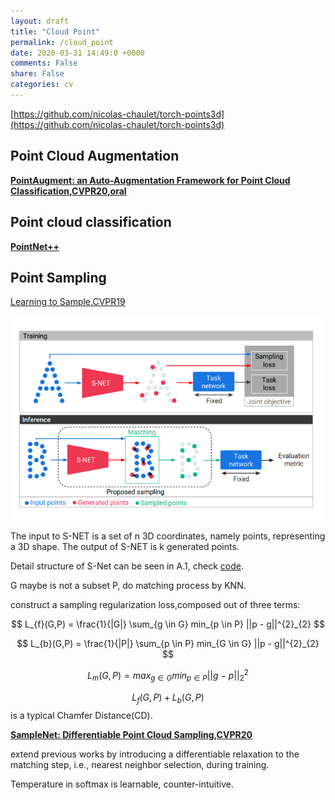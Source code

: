 ```yaml
---
layout: draft
title: "Cloud Point"
permalink: /cloud_point
date: 2020-03-31 14:49:0 +0000
comments: False
share: False
categories: cv
---
```


[https://github.com/nicolas-chaulet/torch-points3d](https://github.com/nicolas-chaulet/torch-points3d)



## Point Cloud Augmentation

**[PointAugment: an Auto-Augmentation Framework
for Point Cloud Classification,CVPR20,oral](https://arxiv.org/pdf/2002.10876.pdf)**

## Point cloud classification

**[PointNet++]()**

## Point Sampling

[Learning to Sample,CVPR19](https://arxiv.org/pdf/1812.01659.pdf)


![](/imgs/learn-to-sample.png)


The input to S-NET is a set of n 3D coordinates, namely
points, representing a 3D shape. The output of S-NET is
k generated points. 


Detail structure of S-Net can be seen in A.1, check [code](https://github.com/itailang/SampleNet/blob/master/registration/src/samplenet.py#L82).

G maybe is not a subset P, do matching process by KNN.


construct a sampling regularization loss,composed out of three terms:


$$
L_{f}(G,P) = \frac{1}{|G|} \sum_{g \in G} min_{p \in P} ||p - g||^{2}_{2} 
$$

$$
L_{b}(G,P) = \frac{1}{|P|} \sum_{p \in P} min_{G \in G} ||p - g||^{2}_{2} 
$$


$$
L_{m}(G,P) = max_{g \in G} min_{p \in P} ||g-p||^{2}_{2}
$$



$$L_{f}(G,P) + L_{b}(G,P)$$ is a typical Chamfer Distance(CD).


**[SampleNet: Differentiable Point Cloud Sampling,CVPR20](https://arxiv.org/pdf/1912.03663.pdf)**


extend previous works by introducing a differentiable relaxation to the matching step, i.e., nearest neighbor selection, during training.

Temperature in softmax is learnable, counter-intuitive.





